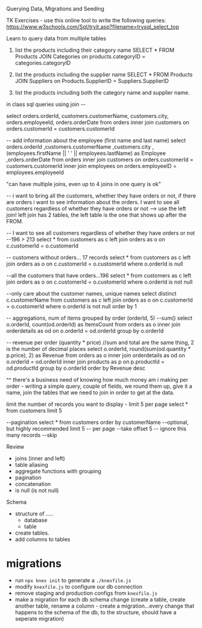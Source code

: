 Querying Data, Migrations and Seeding

TK Exercises - use this online tool to write the following queries: https://www.w3schools.com/Sql/tryit.asp?filename=trysql_select_top

Learn to query data from multiple tables

1. list the products including their category name
SELECT * FROM Products
JOIN Categories on products.categoryID = categories.categoryID

2. list the products including the supplier name
SELECT * FROM Products
JOIN Suppliers on Products.SupplierID = Suppliers.SupplierID

3. list the products including both the category name and supplier name.

in class sql queries using join --

select orders.orderId, customers.customerName, customers.city, 
orders.employeeId, orders.orderDate
from orders
inner join  customers on orders.customerId = customers.customerId 

-- add information about the employee (first name and last name)
select orders.orderId 
	,customers.customerName
    ,customers.city
    ,(employees.firstName || ' ' || employees.lastName) as Employee 
    ,orders.orderDate
from orders
inner join customers on orders.customerId = customers.customerId
inner join employees on orders.employeeID = employees.employeeId


"can have multiple joins, even up to 4 joins in one query is ok"

-- i want to bring all the customers, whether they have orders or not, if there are orders i want to see information about the orders.
I want to see all customers regardless of whether they have orders or not --> use the left join!
left join has 2 tables, the left table is the one that shows up after the FROM.

-- I want to see all customers regardless of whether they have orders or not --196 > 213
select * 
from customers as c
left join orders as o on c.customerId = o.customerId

-- customers without orders... 17 records
select * 
from customers as c
left join orders as o on c.customerId = o.customerId
where o.orderId is null

--all the customers that have orders...196
select * 
from customers as c
left join orders as o on c.customerId = o.customerId
where o.orderId is not null

--only care about the customer names, unique names
select distinct c.customerName
from customers as c
left join orders as o on c.customerId = o.customerId
where o.orderId is not null
order by 1

-- aggregations, num of items grouped by order (orderId, 5) --sum()
select o.orderId, count(od.orderId) as ItemsCount
from orders as o
inner join orderdetails as od on o.orderId = od.orderId
group by o.orderId

-- revenue per order (quantity * price) //sum and total are the same thing, 2 is the number of decimal places
select o.orderId, round(sum(od.quantity * p.price), 2) as Revenue
from orders as o
inner join orderdetails as od on o.orderId = od.orderId
inner join products as p on p.productId = od.productId
group by o.orderId
order by Revenue desc

^^ there's a business need of knowing how much money am i making per order - writing a simple query, couple of fields, we round them up, give it a name, join the tables that we need to join in order to get at the data.

limit the number of records you want to display - limit 5 per page
select * from customers
limit 5

--pagination
select * from customers
order by customerName --optional, but highly recommended
limit 5 -- per page --take
offset 5 -- ignore this many records --skip

Review

- joins (inner and left)
- table aliasing
- aggregate functions with grouping
- pagination
- concatenation
- is null (is not null)

Schema

- structure of .....
    - database
    - table
- create tables.
- add columns to tables

# migrations

- run `npx knex init` to generate a `./knexfile.js`
- modify `knexfile.js` to configure our db connection
- remove staging and production configs from `knexfile.js`
- make a migration for each db schema change
    (create a table, create another table, rename a column - create a migration...every change that happens to the schema of the db, to the structure, should have a seperate migration)